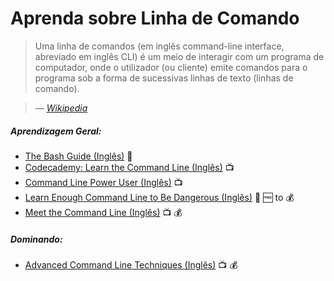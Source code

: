 # Aprenda sobre Linha de Comando

> Uma linha de comandos (em inglês command-line interface, abreviado em inglês CLI) é um meio de interagir com um programa de computador, onde o utilizador (ou cliente) emite comandos para o programa sob a forma de sucessivas linhas de texto (linhas de comando).

><cite>&#8212; [Wikipedia](https://pt.wikipedia.org/wiki/Linha_de_comandos)</cite>

##### Aprendizagem Geral:

* [The Bash Guide (Inglês)](http://guide.bash.academy/) :book:
* [Codecademy: Learn the Command Line (Inglês)](https://www.codecademy.com/courses/learn-the-command-line) :tv:
* [Command Line Power User (Inglês)](http://commandlinepoweruser.com/) :tv:
* [Learn Enough Command Line to Be Dangerous (Inglês)](http://www.learnenough.com/command-line-tutorial) :book: :free: to :moneybag:
* [Meet the Command Line (Inglês)](http://www.pluralsight.com/courses/meet-command-line) :tv: :moneybag:

##### Dominando:

* [Advanced Command Line Techniques (Inglês)](https://code.tutsplus.com/courses/advanced-command-line-techniques) :tv: :moneybag:
